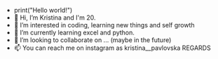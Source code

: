 - print("Hello world!")
-  👋 Hi, I’m Kristina and I'm 20.  
- 👀 I’m interested in coding, learning new things and self growth 
- 🌱 I’m currently learning excel and python. 
- 💞️ I’m looking to collaborate on ... (maybe in the future)
- 📫 You can reach me on instagram as kristina__pavlovska 
REGARDS
